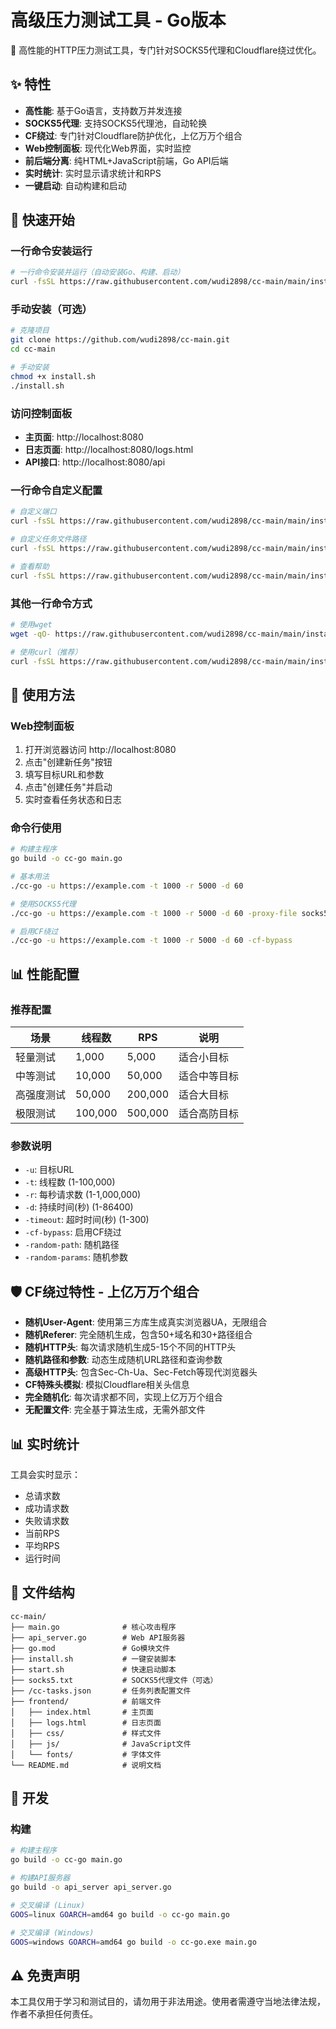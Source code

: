 # 高级压力测试工具 - Go版本

🚀 高性能的HTTP压力测试工具，专门针对SOCKS5代理和Cloudflare绕过优化。

## ✨ 特性

- **高性能**: 基于Go语言，支持数万并发连接
- **SOCKS5代理**: 支持SOCKS5代理池，自动轮换
- **CF绕过**: 专门针对Cloudflare防护优化，上亿万万个组合
- **Web控制面板**: 现代化Web界面，实时监控
- **前后端分离**: 纯HTML+JavaScript前端，Go API后端
- **实时统计**: 实时显示请求统计和RPS
- **一键启动**: 自动构建和启动

## 🚀 快速开始

### 一行命令安装运行

```bash
# 一行命令安装并运行（自动安装Go、构建、启动）
curl -fsSL https://raw.githubusercontent.com/wudi2898/cc-main/main/install.sh | bash
```

### 手动安装（可选）

```bash
# 克隆项目
git clone https://github.com/wudi2898/cc-main.git
cd cc-main

# 手动安装
chmod +x install.sh
./install.sh
```

### 访问控制面板

- **主页面**: http://localhost:8080
- **日志页面**: http://localhost:8080/logs.html
- **API接口**: http://localhost:8080/api

### 一行命令自定义配置

```bash
# 自定义端口
curl -fsSL https://raw.githubusercontent.com/wudi2898/cc-main/main/install.sh | bash -s -- -p 9090

# 自定义任务文件路径
curl -fsSL https://raw.githubusercontent.com/wudi2898/cc-main/main/install.sh | bash -s -- -t /my-tasks.json

# 查看帮助
curl -fsSL https://raw.githubusercontent.com/wudi2898/cc-main/main/install.sh | bash -s -- -h
```

### 其他一行命令方式

```bash
# 使用wget
wget -qO- https://raw.githubusercontent.com/wudi2898/cc-main/main/install.sh | bash

# 使用curl（推荐）
curl -fsSL https://raw.githubusercontent.com/wudi2898/cc-main/main/install.sh | bash
```

## 🎯 使用方法

### Web控制面板

1. 打开浏览器访问 http://localhost:8080
2. 点击"创建新任务"按钮
3. 填写目标URL和参数
4. 点击"创建任务"并启动
5. 实时查看任务状态和日志

### 命令行使用

```bash
# 构建主程序
go build -o cc-go main.go

# 基本用法
./cc-go -u https://example.com -t 1000 -r 5000 -d 60

# 使用SOCKS5代理
./cc-go -u https://example.com -t 1000 -r 5000 -d 60 -proxy-file socks5.txt

# 启用CF绕过
./cc-go -u https://example.com -t 1000 -r 5000 -d 60 -cf-bypass
```

## 📊 性能配置

### 推荐配置

| 场景 | 线程数 | RPS | 说明 |
|------|--------|-----|------|
| 轻量测试 | 1,000 | 5,000 | 适合小目标 |
| 中等测试 | 10,000 | 50,000 | 适合中等目标 |
| 高强度测试 | 50,000 | 200,000 | 适合大目标 |
| 极限测试 | 100,000 | 500,000 | 适合高防目标 |

### 参数说明

- `-u`: 目标URL
- `-t`: 线程数 (1-100,000)
- `-r`: 每秒请求数 (1-1,000,000)
- `-d`: 持续时间(秒) (1-86400)
- `-timeout`: 超时时间(秒) (1-300)
- `-cf-bypass`: 启用CF绕过
- `-random-path`: 随机路径
- `-random-params`: 随机参数

## 🛡️ CF绕过特性 - 上亿万万个组合

- **随机User-Agent**: 使用第三方库生成真实浏览器UA，无限组合
- **随机Referer**: 完全随机生成，包含50+域名和30+路径组合
- **随机HTTP头**: 每次请求随机生成5-15个不同的HTTP头
- **随机路径和参数**: 动态生成随机URL路径和查询参数
- **高级HTTP头**: 包含Sec-Ch-Ua、Sec-Fetch等现代浏览器头
- **CF特殊头模拟**: 模拟Cloudflare相关头信息
- **完全随机化**: 每次请求都不同，实现上亿万万个组合
- **无配置文件**: 完全基于算法生成，无需外部文件

## 📊 实时统计

工具会实时显示：
- 总请求数
- 成功请求数
- 失败请求数
- 当前RPS
- 平均RPS
- 运行时间

## 📁 文件结构

```
cc-main/
├── main.go              # 核心攻击程序
├── api_server.go        # Web API服务器
├── go.mod               # Go模块文件
├── install.sh           # 一键安装脚本
├── start.sh             # 快速启动脚本
├── socks5.txt           # SOCKS5代理文件（可选）
├── /cc-tasks.json       # 任务列表配置文件
├── frontend/            # 前端文件
│   ├── index.html       # 主页面
│   ├── logs.html        # 日志页面
│   ├── css/             # 样式文件
│   ├── js/              # JavaScript文件
│   └── fonts/           # 字体文件
└── README.md            # 说明文档
```

## 🔧 开发

### 构建

```bash
# 构建主程序
go build -o cc-go main.go

# 构建API服务器
go build -o api_server api_server.go

# 交叉编译 (Linux)
GOOS=linux GOARCH=amd64 go build -o cc-go main.go

# 交叉编译 (Windows)
GOOS=windows GOARCH=amd64 go build -o cc-go.exe main.go
```

## ⚠️ 免责声明

本工具仅用于学习和测试目的，请勿用于非法用途。使用者需遵守当地法律法规，作者不承担任何责任。